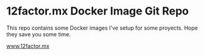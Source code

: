# 12factor.mx Docker Image Git Repo

This repo contains some Docker images I've setup for some proyects. Hope they save you some time.

www.12factor.mx




